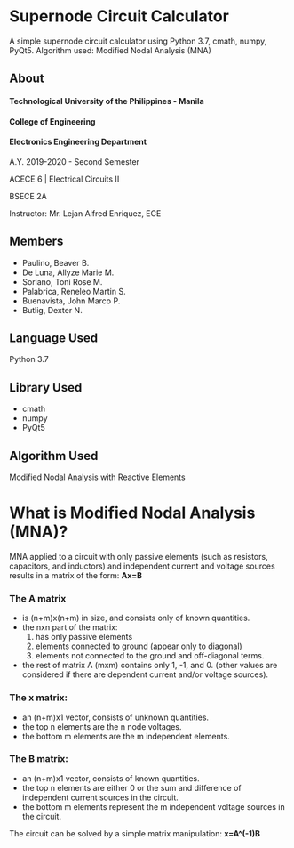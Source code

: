 # Supernode Circuit Calculator
A simple supernode circuit calculator using Python 3.7, cmath, numpy, PyQt5. Algorithm used: Modified Nodal Analysis (MNA)

## About
#### Technological University of the Philippines - Manila
#### College of Engineering
#### Electronics Engineering Department
A.Y. 2019-2020 - Second Semester

ACECE 6 | Electrical Circuits II

BSECE 2A

Instructor: Mr. Lejan Alfred Enriquez, ECE

## Members
- Paulino, Beaver B. 
- De Luna, Allyze Marie M.
- Soriano, Toni Rose M.
- Palabrica, Reneleo Martin S.
- Buenavista, John Marco P.
- Butlig, Dexter N.

## Language Used
Python 3.7

## Library Used
- cmath
- numpy
- PyQt5

## Algorithm Used
Modified Nodal Analysis with Reactive Elements


# What is Modified Nodal Analysis (MNA)?
MNA applied to a circuit with only passive elements (such as resistors, capacitors, and inductors) and independent current and voltage sources results in a matrix of the form:
**Ax=B**

### The A matrix
- is (n+m)x(n+m) in size, and consists only of known quantities.
- the nxn part of the matrix:
  1. has only passive elements
  2. elements connected to ground (appear only to diagonal)
  3. elements not connected to the ground and off-diagonal terms.
- the rest of matrix A (mxm) contains only 1, -1, and 0. (other values are considered if there are dependent current and/or voltage sources).

### The x matrix:
- an (n+m)x1 vector, consists of unknown quantities.
- the top n elements are the n node voltages.
- the bottom m elements are the m independent elements.

### The B matrix: 
- an (n+m)x1 vector, consists of known quantities.
- the top n elements are either 0 or the sum and difference of independent current sources in the circuit.
- the bottom m elements represent the m independent voltage sources in the circuit.

The circuit can be solved by a simple matrix manipulation: **x=A^(-1)B**
